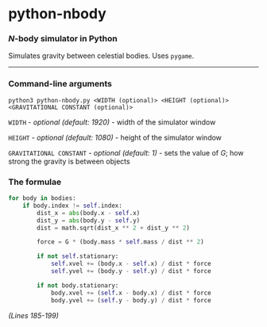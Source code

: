 # python-nbody

### *N*-body simulator in Python

Simulates gravity between celestial bodies. Uses `pygame`.

---

### Command-line arguments
```
python3 python-nbody.py <WIDTH (optional)> <HEIGHT (optional)> <GRAVITATIONAL CONSTANT (optional)>
```
`WIDTH` - *optional (default: 1920)* - width of the simulator window

`HEIGHT` - *optional (default: 1080)* - height of the simulator window

`GRAVITATIONAL CONSTANT` - *optional (default: 1)* - sets the value of *G*; how strong the gravity is between objects

### The formulae
```python
for body in bodies:
    if body.index != self.index:
        dist_x = abs(body.x - self.x)
        dist_y = abs(body.y - self.y)
        dist = math.sqrt(dist_x ** 2 + dist_y ** 2)

        force = G * (body.mass * self.mass / dist ** 2)

        if not self.stationary:
            self.xvel += (body.x - self.x) / dist * force
            self.yvel += (body.y - self.y) / dist * force

        if not body.stationary:
            body.xvel += (self.x - body.x) / dist * force
            body.yvel += (self.y - body.y) / dist * force
```
*(Lines 185-199)*
